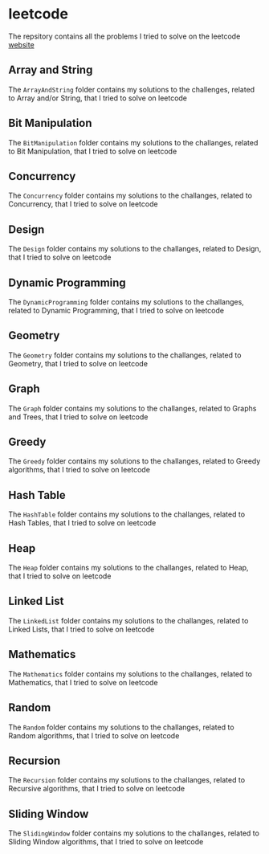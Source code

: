 # leetcode
The repsitory contains all the problems I tried to solve on the leetcode [website](https://leetcode.com/problemset/all/)

## Array and String
The `ArrayAndString` folder contains my solutions to the challenges, related to
Array and/or String, that I tried to solve on leetcode

## Bit Manipulation
The `BitManipulation` folder contains my solutions to the challanges, related to
Bit Manipulation, that I tried to solve on leetcode

## Concurrency
The `Concurrency` folder contains my solutions to the challanges, related to
Concurrency, that I tried to solve on leetcode

## Design
The `Design` folder contains my solutions to the challanges, related to Design, that I tried to solve on leetcode

## Dynamic Programming
The `DynamicProgramming` folder contains my solutions to the challanges, related to
Dynamic Programming, that I tried to solve on leetcode

## Geometry
The `Geometry` folder contains my solutions to the challanges, related to
Geometry, that I tried to solve on leetcode

## Graph
The `Graph` folder contains my solutions to the challanges, related to
Graphs and Trees, that I tried to solve on leetcode

## Greedy
The `Greedy` folder contains my solutions to the challanges, related to
Greedy algorithms, that I tried to solve on leetcode

## Hash Table
The `HashTable` folder contains my solutions to the challanges, related to
Hash Tables, that I tried to solve on leetcode

## Heap
The `Heap` folder contains my solutions to the challanges, related to
Heap, that I tried to solve on leetcode

## Linked List
The `LinkedList` folder contains my solutions to the challanges, related to
Linked Lists, that I tried to solve on leetcode

## Mathematics
The `Mathematics` folder contains my solutions to the challanges, related to
Mathematics, that I tried to solve on leetcode

## Random
The `Random` folder contains my solutions to the challanges, related to
Random algorithms, that I tried to solve on leetcode

## Recursion
The `Recursion` folder contains my solutions to the challanges, related to
Recursive algorithms, that I tried to solve on leetcode

## Sliding Window
The `SlidingWindow` folder contains my solutions to the challanges, related to
Sliding Window algorithms, that I tried to solve on leetcode
